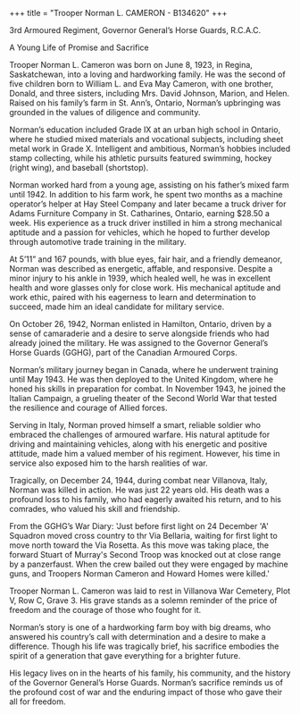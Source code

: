 +++
title = "Trooper Norman L. CAMERON - B134620"
+++

3rd Armoured Regiment, Governor General’s Horse Guards, R.C.A.C.

A Young Life of Promise and Sacrifice

Trooper Norman L. Cameron was born on June 8, 1923, in Regina, Saskatchewan, into a loving and hardworking family. He was the second of five children born to William L. and Eva May Cameron, with one brother, Donald, and three sisters, including Mrs. David Johnson, Marion, and Helen. Raised on his family’s farm in St. Ann’s, Ontario, Norman’s upbringing was grounded in the values of diligence and community.

Norman’s education included Grade IX at an urban high school in Ontario, where he studied mixed materials and vocational subjects, including sheet metal work in Grade X. Intelligent and ambitious, Norman’s hobbies included stamp collecting, while his athletic pursuits featured swimming, hockey (right wing), and baseball (shortstop).

Norman worked hard from a young age, assisting on his father’s mixed farm until 1942. In addition to his farm work, he spent two months as a machine operator’s helper at Hay Steel Company and later became a truck driver for Adams Furniture Company in St. Catharines, Ontario, earning $28.50 a week. His experience as a truck driver instilled in him a strong mechanical aptitude and a passion for vehicles, which he hoped to further develop through automotive trade training in the military.

At 5’11” and 167 pounds, with blue eyes, fair hair, and a friendly demeanor, Norman was described as energetic, affable, and responsive. Despite a minor injury to his ankle in 1939, which healed well, he was in excellent health and wore glasses only for close work. His mechanical aptitude and work ethic, paired with his eagerness to learn and determination to succeed, made him an ideal candidate for military service.

On October 26, 1942, Norman enlisted in Hamilton, Ontario, driven by a sense of camaraderie and a desire to serve alongside friends who had already joined the military. He was assigned to the Governor General’s Horse Guards (GGHG), part of the Canadian Armoured Corps.

Norman’s military journey began in Canada, where he underwent training until May 1943. He was then deployed to the United Kingdom, where he honed his skills in preparation for combat. 
In November 1943, he joined the Italian Campaign, a grueling theater of the Second World War that tested the resilience and courage of Allied forces.

Serving in Italy, Norman proved himself a smart, reliable soldier who embraced the challenges of armoured warfare. 
His natural aptitude for driving and maintaining vehicles, along with his energetic and positive attitude, made him a valued member of his regiment. However, his time in service also exposed him to the harsh realities of war.

Tragically, on December 24, 1944, during combat near Villanova, Italy, Norman was killed in action. He was just 22 years old. 
His death was a profound loss to his family, who had eagerly awaited his return, and to his comrades, who valued his skill and friendship.

From the GGHG’s War Diary:
'Just before first light on 24 December 'A' Squadron moved cross country to thr Via Bellaria, waiting for first light to move north toward the Via Rosetta. As this move was taking place, the forward Stuart of Murray's Second Troop was knocked out at close range by a panzerfaust. When the crew bailed out they were engaged by machine guns, and Troopers Norman Cameron and Howard Homes were killed.'

Trooper Norman L. Cameron was laid to rest in Villanova War Cemetery, Plot V, Row C, Grave 3. His grave stands as a solemn reminder of the price of freedom and the courage of those who fought for it.

Norman’s story is one of a hardworking farm boy with big dreams, who answered his country’s call with determination and a desire to make a difference. Though his life was tragically brief, his sacrifice embodies the spirit of a generation that gave everything for a brighter future.

His legacy lives on in the hearts of his family, his community, and the history of the Governor General’s Horse Guards. 
Norman’s sacrifice reminds us of the profound cost of war and the enduring impact of those who gave their all for freedom.
